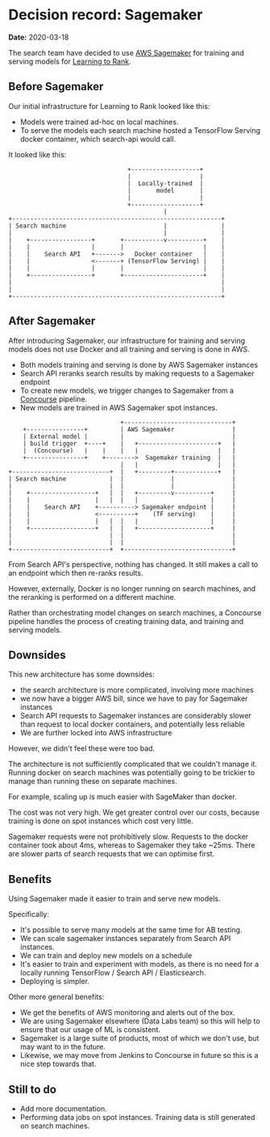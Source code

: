 # Decision record: Sagemaker

**Date:** 2020-03-18

The search team have decided to use [AWS Sagemaker][] for training
and serving models for [Learning to Rank][].

## Before Sagemaker

Our initial infrastructure for Learning to Rank looked like this:

- Models were trained ad-hoc on local machines.
- To serve the models each search machine hosted a TensorFlow Serving docker
container, which search-api would call.

It looked like this:

```
                                 +-------------------+
                                 |                   |
                                 |  Locally-trained  |
                                 |       model       |
                                 |                   |
                                 +-------------------+
                                           |
+----------------------------------------------------------+
| Search machine                           |               |
|                                          |               |
|    +-----------------+       +-----------v----------+    |
|    |                 |       |                      |    |
|    |    Search API   +------->   Docker container   |    |
|    |                 <-------+ (TensorFlow Serving) |    |
|    |                 |       |                      |    |
|    +-----------------+       +----------------------+    |
|                                                          |
|                                                          |
+----------------------------------------------------------+
```

## After Sagemaker

After introducing Sagemaker, our infrastructure for training
and serving models does not use Docker and all training and
serving is done in AWS.

- Both models training and serving is done by AWS Sagemaker
  instances
- Search API reranks search results by making requests to a
  Sagemaker endpoint
- To create new models, we trigger changes to Sagemaker from
  a [Concourse][] pipeline.
- New models are trained in AWS Sagemaker spot instances.

```
                               +------------------------------+
    +----------------+         | AWS Sagemaker                |
    | External model |         |                              |
    | build trigger  +----+    |   +----------------------+   |
    |  (Concourse)   |    |    |   |                      |   |
    +----------------+    +-------->  Sagemaker training  |   |
                               |   |                      |   |
+---------------------------+  |   +---------+------------+   |
| Search machine            |  |             |                |
|                           |  |             |                |
|    +------------------+   |  |   +---------v----------+     |
|    |                  |   |  |   |                    |     |
|    |    Search API    +----------> Sagemaker endpoint |     |
|    |                  <----------+    (TF serving)    |     |
|    |                  |   |  |   |                    |     |
|    +------------------+   |  |   +--------------------+     |
|                           |  |                              |
|                           |  |                              |
+---------------------------+  +------------------------------+
```

From Search API's perspective, nothing has changed. It still
makes a call to an endpoint which then re-ranks results.

However, externally, Docker is no longer running on search machines,
and the reranking is performed on a different machine.

Rather than orchestrating model changes on search machines,
a Concourse pipeline handles the process of creating training data,
and training and serving models.

## Downsides

This new architecture has some downsides:

- the search architecture is more complicated, involving more machines
- we now have a bigger AWS bill, since we have to pay for Sagemaker
instances
- Search API requests to Sagemaker instances are considerably slower
than request to local docker containers, and potentially less reliable
- We are further locked into AWS infrastructure

However, we didn't feel these were too bad.

The architecture is not sufficiently complicated that we couldn't
manage it. Running docker on search machines was potentially going
to be trickier to manage than running these on separate machines.

For example, scaling up is much easier with SageMaker than docker.

The cost was not very high. We get greater control over our costs,
because training is done on spot instances which cost very little.

Sagemaker requests were not prohibitively slow. Requests to the docker
container took about 4ms, whereas to Sagemaker they take ~25ms.
There are slower parts of search requests that we can optimise first.

## Benefits

Using Sagemaker made it easier to train and serve new models.

Specifically:

- It's possible to serve many models at the same time for AB testing.
- We can scale sagemaker instances separately from Search API
instances.
- We can train and deploy new models on a schedule
- It's easier to train and experiment with models, as there is no need for a locally running TensorFlow / Search API / Elasticsearch.
- Deploying is simpler.

Other more general benefits:

- We get the benefits of AWS monitoring and alerts out of the box.
- We are using Sagemaker elsewhere (Data Labs team) so this will help
to ensure that our usage of ML is consistent.
- Sagemaker is a large suite of products, most of which we don't use,
but may want to in the future.
- Likewise, we may move from Jenkins to Concourse in future so this is
a nice step towards that.

## Still to do

- Add more documentation.
- Performing data jobs on spot instances. Training data is still generated on search machines.

[AWS Sagemaker]: https://aws.amazon.com/sagemaker/
[Learning to Rank]: https://github.com/alphagov/search-api/blob/1524da75f055f144392facb460bd95ef62b67bbb/doc/arch/adr-010-learn-to-rank.md
[Concourse]: https://concourse-ci.org/
